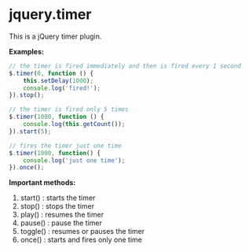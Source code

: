 jquery.timer
============

This is a jQuery timer plugin.

**Examples:**

```JavaScript
// the timer is fired immediately and then is fired every 1 second
$.timer(0, function () {
    this.setDelay(1000);
    console.log('fired!');
}).stop();
```

```JavaScript
// the timer is fired only 5 times
$.timer(1000, function () {
    console.log(this.getCount());
}).start(5);
```

```JavaScript
// fires the timer just one time
$.timer(1000, function() {
    console.log('just one time');
}).once();
```

**Important methods:**

1. start()  : starts the timer
2. stop()   : stops the timer
3. play()   : resumes the timer
4. pause()  : pause the timer
5. toggle() : resumes or pauses the timer
6. once()   : starts and fires only one time
